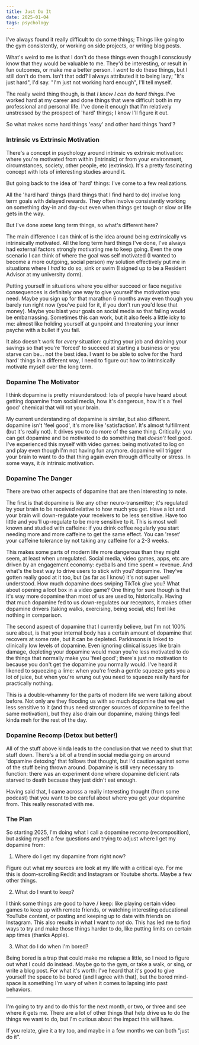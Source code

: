 ```yaml
---
title: Just Do It
date: 2025-01-04
tags: psychology
---
```


I've always found it really difficult to do some things; Things like going to the gym consistently, or working on side projects, or writing blog posts.

What's weird to me is that I don't do these things even though I consciously know that they would be valuable to me. They'd be interesting, or result in fun outcomes, or make me a better person. I *want* to do these things, but I still don't do them. Isn't that odd? I always attributed it to being lazy; "It's just hard", I'd say. "I'm just not working hard enough", I'll tell myself.

The really weird thing though, is that *I know I can do hard things*. I've worked hard at my career and done things that were difficult both in my professional and personal life. I've done it enough that I'm relatively unstressed by the prospect of 'hard' things; I know I'll figure it out.

So what makes some hard things 'easy' and other hard things 'hard'?

### Intrinsic vs Extrinsic Motivation

There's a concept in psychology around intrinsic vs extrinsic motivation: where you're motivated from within (intrinsic) or from your environment, circumstances, society, other people, etc (extrinsic). It's a pretty fascinating concept with lots of interesting studies around it.

But going back to the idea of 'hard' things: I've come to a few realizations.

All the 'hard hard' things (hard things that I find hard to do) involve long term goals with delayed rewards. They often involve consistently working on something day-in and day-out even when things get tough or slow or life gets in the way.

But I've done *some* long term things, so what's different here?

The main difference I can think of is the idea around being extrinsically vs intrinsically motivated. All the long term hard things I've done, I've always had external factors strongly motivating me to keep going. Even the one scenario I can think of where the goal was self motivated (I wanted to become a more outgoing, social person) my solution effectively put me in situations where I *had* to do so, sink or swim (I signed up to be a Resident Advisor at my university dorm).

Putting yourself in situations where you either succeed or face negative consequences is definitely one way to give yourself the motivation you need. Maybe you sign up for that marathon 6 months away even though you barely run right now (you've paid for it, if you don't run you'd lose that money). Maybe you blast your goals on social media so that failing would be embarrassing. Sometimes this can work, but it also feels a little icky to me: almost like holding yourself at gunpoint and threatening your inner psyche with a bullet if you fail.

It also doesn't work for *every* situation: quitting your job and draining your savings so that you're 'forced' to succeed at starting a business or you starve can be... not the best idea. I want to be able to solve for the 'hard hard' things in a different way, I need to figure out how to intrinsically motivate myself over the long term.

### Dopamine The Motivator

I think dopamine is pretty misunderstood: lots of people have heard about getting dopamine from social media, how it's dangerous, how it's a 'feel good' chemical that will rot your brain.

My current understanding of dopamine is similar, but also different. dopamine isn't 'feel good', it's more like 'satisfaction'. It's almost fulfillment (but it's really not). It drives you to do more of the same thing. Critically: you can get dopamine and be motivated to do something that *doesn't* feel good. I've experienced this myself with video games: being motivated to log on and play even though I'm not having fun anymore. dopamine will trigger your brain to want to do that thing again even through difficulty or stress. In some ways, it *is* intrinsic motivation.

### Dopamine The Danger

There are two other aspects of dopamine that are then interesting to note.

The first is that dopamine is like any other neuro-transmitter; it's regulated by your brain to be received relative to how much you get. Have a lot and your brain will down-regulate your receivers to be less sensitive. Have too little and you'll up-regulate to be more sensitive to it. This is most well known and studied with caffeine: if you drink coffee regularly you start needing more and more caffeine to get the same effect. You can 'reset' your caffeine tolerance by not taking any caffeine for a 2-3 weeks.

This makes some parts of modern life more dangerous than they might seem, at least when unregulated. Social media, video games, apps, etc are driven by an engagement economy: eyeballs and time spent = revenue. And what's the best way to drive users to stick with you? dopamine. They've gotten really good at it too, but (as far as I know) it's not super well understood. How much dopamine does swiping TikTok give you? What about opening a loot box in a video game? One thing for sure though is that it's way more dopamine than most of us are used to, historically. Having that much dopamine fed to us down-regulates our receptors, it makes other dopamine drivers (taking walks, exercising, being social, etc) feel like nothing in comparison.

The second aspect of dopamine that I currently believe, but I'm not 100% sure about, is that your internal body has a certain amount of dopamine that recovers at some rate, but it can be depleted. Parkinsons is linked to clinically low levels of dopamine. Even ignoring clinical issues like brain damage, depleting your dopamine would mean you're less motivated to do the things that normally make you 'feel good'; there's just no motivation to because you don't get the dopamine you normally would. I've heard it likened to squeezing a lime: when you're fresh a gentle squeeze gets you a lot of juice, but when you're wrung out you need to squeeze really hard for practically nothing.

This is a double-whammy for the parts of modern life we were talking about before. Not only are they flooding us with so much dopamine that we get less sensitive to it (and thus need stronger sources of dopamine to feel the same motivation), but they also drain our dopamine, making things feel kinda meh for the rest of the day.

### Dopamine Recomp (Detox but better!)

All of the stuff above kinda leads to the conclusion that we need to shut that stuff down. There's a bit of a trend in social media going on around 'dopamine detoxing' that follows that thought, but I'd caution against some of the stuff being thrown around. Dopamine is still very necessary to function: there was an experiment done where dopamine deficient rats starved to death because they just didn't eat enough.

Having said that, I came across a really interesting thought (from some podcast) that you want to be careful about where you get your dopamine from. This really resonated with me.

### The Plan

So starting 2025, I'm doing what I call a dopamine recomp (recomposition), but asking myself a few questions and trying to adjust where I get my dopamine from:

1. Where do I get my dopamine from right now?

Figure out what my sources are look at my life with a critical eye. For me this is doom-scrolling Reddit and Instagram or Youtube shorts. Maybe a few other things.

2. What do I want to keep?

I think some things are good to have / keep: like playing certain video games to keep up with remote friends, or watching interesting educational YouTube content, or posting and keeping up to date with friends on Instagram. This also results in what I want to *not* do. This has led me to find ways to try and make those things harder to do, like putting limits on certain app times (thanks Apple).

3. What do I do when I'm bored?

Being bored is a trap that could make me relapse a little, so I need to figure out what I could do instead. Maybe go to the gym, or take a walk, or sing, or write a blog post. For what it's worth: I've heard that it's good to give yourself the space to be bored (and I agree with that), but the bored mind-space is something I'm wary of when it comes to lapsing into past behaviors.

---

I'm going to try and to do this for the next month, or two, or three and see where it gets me. There are a lot of other things that help drive us to do the things we want to do, but I'm curious about the impact this will have.

If you relate, give it a try too, and maybe in a few months we can both "just do it".